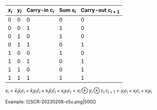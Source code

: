 | $x_i$ | $y_i$ | Carry-in $c_i$ | Sum $s_i$ | Carry-out $c_{i+1}$ |
| ----- | ----- | -------------- | --------- | ------------------- |
| 0     | 0     | 0              | 0         | 0                   |
| 0     | 0     | 1              | 1         | 0                   |
| 0     | 1     | 0              | 1         | 0                   |
| 0     | 1     | 1              | 0         | 1                   |
| 1     | 0     | 0              | 1         | 0                   |
| 1     | 0     | 1              | 0         | 1                   |
| 1     | 1     | 0              | 0         | 1                   |
| 1     | 1     | 1              | 1         | 1                   |

$s_i = \bar x_i \bar y_i c_i+\bar x_i y_i\bar c_i+x_i\bar y_i\bar c_i + x_iy_ic_i = x_i \oplus y_i \oplus c_i$
$c_{i+1}=y_ic_i+x_ic_i+x_iy_i$

Example:
![[SCR-20230208-x5u.png|500]]